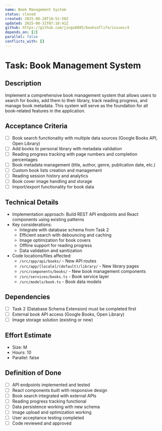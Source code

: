 ```yaml
---
name: Book Management System
status: closed
created: 2025-08-28T10:52:50Z
updated: 2025-08-31T07:10:41Z
github: https://github.com/jingx8885/booksoflife/issues/4
depends_on: [2] 
parallel: false
conflicts_with: []
---
```


# Task: Book Management System

## Description
Implement a comprehensive book management system that allows users to search for books, add them to their library, track reading progress, and manage book metadata. This system will serve as the foundation for all book-related features in the application.

## Acceptance Criteria
- [ ] Book search functionality with multiple data sources (Google Books API, Open Library)
- [ ] Add books to personal library with metadata validation
- [ ] Reading progress tracking with page numbers and completion percentages
- [ ] Book metadata management (title, author, genre, publication date, etc.)
- [ ] Custom book lists creation and management
- [ ] Reading session history and analytics
- [ ] Book cover image handling and storage
- [ ] Import/export functionality for book data

## Technical Details
- Implementation approach: Build REST API endpoints and React components using existing patterns
- Key considerations:
  - Integrate with database schema from Task 2
  - Efficient search with debouncing and caching
  - Image optimization for book covers
  - Offline support for reading progress
  - Data validation and sanitization
- Code locations/files affected:
  - `/src/app/api/books/` - New API routes
  - `/src/app/[locale]/(default)/library/` - New library pages
  - `/src/components/books/` - New book management components
  - `/src/services/books.ts` - Book service layer
  - `/src/models/book.ts` - Book data models

## Dependencies
- [ ] Task 2 (Database Schema Extension) must be completed first
- [ ] External book API access (Google Books, Open Library)
- [ ] Image storage solution (existing or new)

## Effort Estimate
- Size: M
- Hours: 10
- Parallel: false

## Definition of Done
- [ ] API endpoints implemented and tested
- [ ] React components built with responsive design
- [ ] Book search integrated with external APIs
- [ ] Reading progress tracking functional
- [ ] Data persistence working with new schema
- [ ] Image upload and optimization working
- [ ] User acceptance testing completed
- [ ] Code reviewed and approved
